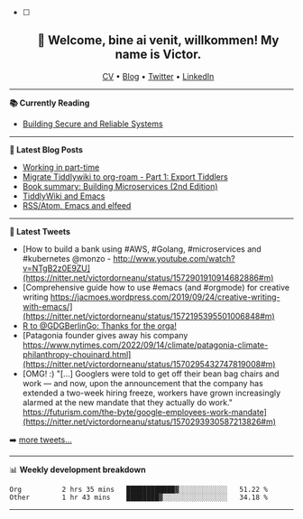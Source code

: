  - [ ] <h2 align="center">👋 Welcome, bine ai venit, willkommen! My name is Victor. </h2>
                        <p align="center">
                        <a href="https://dornea.nu/cv">CV</a> •
                        <a href="https://blog.dornea.nu">Blog</a> •
                        <a href="https://twitter.com/victordorneanu">Twitter</a> •
                        <a href="https://www.linkedin.com/in/victor-dorneanu/">LinkedIn</a> 
                        </p>

  <!--
  **dorneanu/dorneanu** is a ✨ _special_ ✨ repository because its `README.md` (this file) appears on your GitHub profile.

  Here are some ideas to get you started:

  - 🔭 I’m currently working on ...
  - 🌱 I’m currently learning ...
  - 👯 I’m looking to collaborate on ...
  - 🤔 I’m looking for help with ...
  - 💬 Ask me about ...
  - 📫 How to reach me: ...
  - 😄 Pronouns: ...
  - ⚡ Fun fact: ...
  -->

  ---

  **📚 Currently Reading**

  - [Building Secure and Reliable Systems](https://www.goodreads.com/en/book/show/52362720-building-secure-and-reliable-systems)

  ---

  **📝 Latest Blog Posts**

  <!-- BLOG-POST-LIST:START -->
- [Working in part-time](https://blog.dornea.nu/2022/09/16/working-in-part-time/)
- [Migrate Tiddlywiki to org-roam - Part 1: Export Tiddlers](https://blog.dornea.nu/2022/09/03/migrate-tiddlywiki-to-org-roam-part-1-export-tiddlers/)
- [Book summary: Building Microservices &lpar;2nd Edition&rpar;](https://blog.dornea.nu/2022/08/10/book-summary-building-microservices-2nd-edition/)
- [TiddlyWiki and Emacs](https://blog.dornea.nu/2022/07/12/tiddlywiki-and-emacs/)
- [RSS/Atom, Emacs and elfeed](https://blog.dornea.nu/2022/06/29/rss/atom-emacs-and-elfeed/)
<!-- BLOG-POST-LIST:END -->

  ---

  **📱 Latest Tweets**

  <!-- TWITTER:START -->
- [How to build a bank using #AWS, #Golang, #microservices and #kubernetes @monzo - http://www.youtube.com/watch?v=NTgB2z0E9ZU](https://nitter.net/victordorneanu/status/1572901910914682886#m)
- [Comprehensive guide how to use #emacs &lpar;and #orgmode&rpar; for creative writing https://jacmoes.wordpress.com/2019/09/24/creative-writing-with-emacs/](https://nitter.net/victordorneanu/status/1572195395501006848#m)
- [R to @GDGBerlinGo: Thanks for the orga!](https://nitter.net/victordorneanu/status/1570308402638913538#m)
- [Patagonia founder gives away his company https://www.nytimes.com/2022/09/14/climate/patagonia-climate-philanthropy-chouinard.html](https://nitter.net/victordorneanu/status/1570295432747819008#m)
- [OMG! :&rpar; &quot;[...] Googlers were told to get off their bean bag chairs and work — and now, upon the announcement that the company has extended a two-week hiring freeze, workers have grown increasingly alarmed at the new mandate that they actually do work.&quot; https://futurism.com/the-byte/google-employees-work-mandate](https://nitter.net/victordorneanu/status/1570293930587213826#m)
<!-- TWITTER:END -->

  ➡️ [more tweets...](https://twitter.com/victordorneanu)

  ---

  📊 **Weekly development breakdown**

  <!--START_SECTION:waka-->

```text
Org          2 hrs 35 mins   ████████████▓░░░░░░░░░░░░   51.22 %
Other        1 hr 43 mins    ████████▓░░░░░░░░░░░░░░░░   34.18 %
```

<!--END_SECTION:waka-->

  ---
